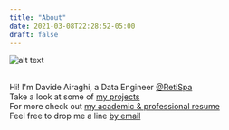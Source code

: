 ```yaml
---
title: "About"
date: 2021-03-08T22:28:52-05:00
draft: false
---
```

![alt text](https://datamaven.ai/wp-content/uploads/2018/07/blinkingBrain-albert.ai_.gif)

<br>Hi! I'm Davide Airaghi, a Data Engineer <a href="https://www.reti.it/">@RetiSpa</a>
<br>Take a look at some of <a href="https://davideairaghi.netlify.app/projects/">my projects</a>
<br>For more check out <a href="https://davideairaghi.netlify.app/resume/">my academic & professional resume</a>
<br>Feel free to drop me a line <a href="mailto:airaghi.davide@gmail.com">by email</a>
